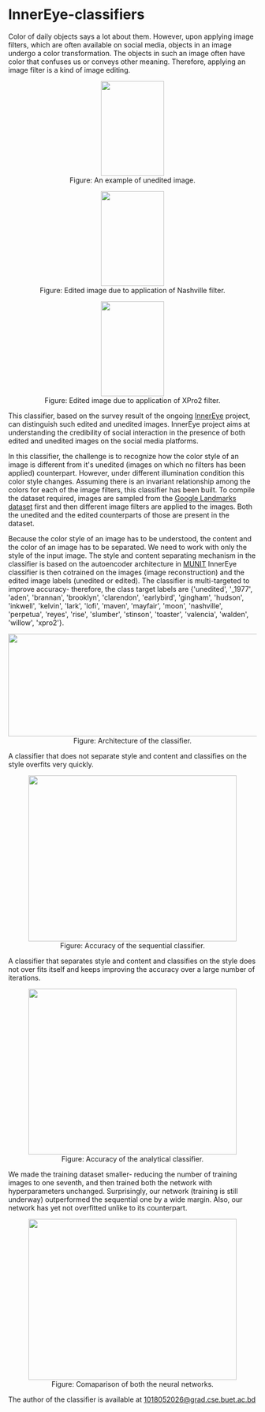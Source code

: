 # InnerEye-classifiers
Color of daily objects says a lot about them. However, upon applying image filters, which are often available on social media, objects in an image undergo a color transformation. The objects in such an image often have color that confuses us or conveys other meaning. Therefore, applying an image filter is a kind of image editing.

<p align="center">
  <img width="128" height="192" src="https://github.com/greenboal/InnerEye-classifiers/blob/master/sample_images/Me.jpg">
  <br>
  Figure: An example of unedited image.
</p>

<p align="center">
  <img width="128" height="192" src="https://github.com/greenboal/InnerEye-classifiers/blob/master/sample_images/Me_nashville.jpg">
  <br>
  Figure: Edited image due to application of Nashville filter.
</p>

<p align="center">
  <img width="128" height="192" src="https://github.com/greenboal/InnerEye-classifiers/blob/master/sample_images/Me_xpro2.jpg">
  <br>
  Figure: Edited image due to application of XPro2 filter.
</p>


This classifier, based on the survey result of the ongoing [InnerEye](http://inner-eye.herokuapp.com/) project, can distinguish such edited and unedited images. InnerEye project aims at understanding the credibility of social interaction in the presence of both edited and unedited images on the social media platforms.


In this classifier, the challenge is to recognize how the color style of an image is different from it's unedited (images on which no filters has been applied) counterpart. However, under different illumination condition this color style changes. Assuming there is an invariant relationship among the colors for each of the image filters, this classifier has been built. To compile the dataset required, images are sampled from the [Google Landmarks dataset](https://www.kaggle.com/google/google-landmarks-dataset) first and then different image filters are applied to the images. Both the unedited and the edited counterparts of those are present in the dataset.


Because the color style of an image has to be understood, the content and the color of an image has to be separated. We need to work with only the style of the input image. The style and content separating mechanism in the classifier is based on the autoencoder architecture in [MUNIT](http://openaccess.thecvf.com/content_ECCV_2018/html/Xun_Huang_Multimodal_Unsupervised_Image-to-image_ECCV_2018_paper.html) InnerEye classifier is then cotrained on the images (image reconstruction) and the edited image labels (unedited or edited). The classifier is multi-targeted to improve accuracy- therefore, the class target labels are {'unedited', '_1977', 'aden', 'brannan', 'brooklyn', 'clarendon', 'earlybird', 'gingham', 'hudson', 'inkwell', 'kelvin', 'lark', 'lofi', 'maven', 'mayfair', 'moon', 'nashville', 'perpetua', 'reyes', 'rise', 'slumber', 'stinson', 'toaster', 'valencia', 'walden', 'willow', 'xpro2'}.


<p align="center">
  <img width="522" height="208" src="https://github.com/greenboal/InnerEye-classifiers/blob/master/architectures/InnerEye Architecture.png">
  <br>
  Figure: Architecture of the classifier.
</p>


A classifier that does not separate style and content and classifies on the style overfits very quickly.

<p align="center">
  <img width="422" height="336" src="https://github.com/greenboal/InnerEye-classifiers/blob/master/Sequential/Seq-30.png">
  <br>
  Figure: Accuracy of the sequential classifier.
</p>


A classifier that separates style and content and classifies on the style does not over fits itself and keeps improving the accuracy over a large number of iterations.

<p align="center">
  <img width="422" height="336" src="https://github.com/greenboal/InnerEye-classifiers/blob/master/analytical_classifier/A-30.png">
  <br>
  Figure: Accuracy of the analytical classifier.
</p>

We made the training dataset smaller- reducing the number of training images to one seventh, and then trained both the network with hyperparameters unchanged. Surprisingly, our network (training is still underway) outperformed the sequential one by a wide margin. Also, our network has yet not overfitted unlike to its counterpart.

<p align="center">
  <img width="422" height="326" src="https://github.com/greenboal/InnerEye-classifiers/blob/master/sample_images/on_lighter_dataset.png">
  <br>
  Figure: Comaparison of both the neural networks.
</p>


The author of the classifier is available at 1018052026@grad.cse.buet.ac.bd
